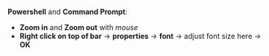 **Powershell** and **Command Prompt**:
* **Zoom in** and **Zoom out** with *mouse*
* **Right click on top of bar** &rarr; **properties** &rarr; **font** &rarr; adjust font size here &rarr; **OK**